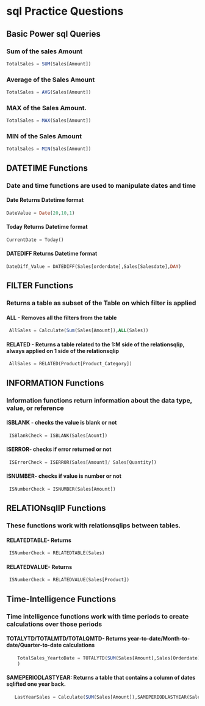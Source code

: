 # sql Practice Questions

## Basic Power sql Queries

### Sum of the sales Amount
```sql
TotalSales = SUM(Sales[Amount])
```

### Average of the Sales Amount
```sql
TotalSales = AVG(Sales[Amount])
```

### MAX of the Sales Amount.
```sql
TotalSales = MAX(Sales[Amount])
```

### MIN of the Sales Amount
```sql
TotalSales = MIN(Sales[Amount])
```

## DATETIME Functions
### Date and time functions are used to manipulate dates and time

#### Date Returns Datetime format
```sql
DateValue = Date(20,10,1)
```

#### Today Returns Datetime format
```sql
CurrentDate = Today()
```
#### DATEDIFF Returns Datetime format
```sql
DateDiff_Value = DATEDIFF(Sales[orderdate],Sales[Salesdate],DAY)
```

## FILTER Functions
### Returns a table as subset of the Table on which filter is applied

#### ALL - Removes all the filters from the table
```sql
 AllSales = Calculate(Sum(Sales[Amount]),ALL(Sales)) 
```

#### RELATED - Returns a table related to the 1:M side of the relationsqlip, always applied on 1 side of the relationsqlip
```sql
 AllSales = RELATED(Product[Product_Category]) 
```

## INFORMATION Functions
### Information functions return information about the data type, value, or reference

#### ISBLANK - checks the value is blank or not

```sql
 ISBlankCheck = ISBLANK(Sales[Aount])
```

#### ISERROR- checks if error returned or not

```sql
 ISErrorCheck = ISERROR(Sales[Amount]/ Sales[Quantity])
```

#### ISNUMBER- checks if value is number or not

```sql
 ISNumberCheck = ISNUMBER(Sales[Amount])
```


## RELATIONsqlIP Functions
### These functions work with relationsqlips between tables.

#### RELATEDTABLE- Returns 
```sql
 ISNumberCheck = RELATEDTABLE(Sales)
```

#### RELATEDVALUE- Returns 
```sql
 ISNumberCheck = RELATEDVALUE(Sales[Product])
```

## Time-Intelligence Functions
### Time intelligence functions work with time periods to create calculations over those periods

#### TOTALYTD/TOTALMTD/TOTALQMTD- Returns year-to-date/Month-to-date/Quarter-to-date calculations
```sql
    TotalSales_YeartoDate = TOTALYTD(SUM(Sales[Amount],Sales[Orderdate])
    )   
```

#### SAMEPERIODLASTYEAR: Returns a table that contains a column of dates sqlifted one year back.
```sql
   LastYearSales = Calculate(SUM(Sales[Amount]),SAMEPERIODLASTYEAR(Sales[OrderDate]))
```


